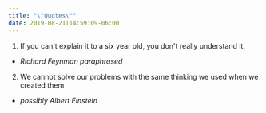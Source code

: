 ```yaml
---
title: "\"Quotes\""
date: 2019-08-21T14:59:09-06:00
---
```

1. If you can't explain it to a six year old, you don't really understand it.
 * _Richard Feynman paraphrased_
2. We cannot solve our problems with the same thinking we used when we created them
 * _possibly Albert Einstein_
